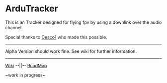 # ArduTracker

This is an Tracker designed for flying fpv by using a downlink over the audio channel.

Special thanks to [Cesco1](https://github.com/Cesco1) who made this possible. 
******
Alpha Version should work fine.
See wiki for further information.


******

[Wiki](https://github.com/QuadMax/ArduTracker/wiki) --||-- [RoadMap](https://github.com/QuadMax/ArduTracker/wiki/RoadMap)

~work in progress~
